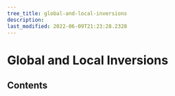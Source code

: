```yaml
---
tree_title: global-and-local-inversions
description: 
last_modified: 2022-06-09T21:23:28.2328
---
```


# Global and Local Inversions

## Contents
